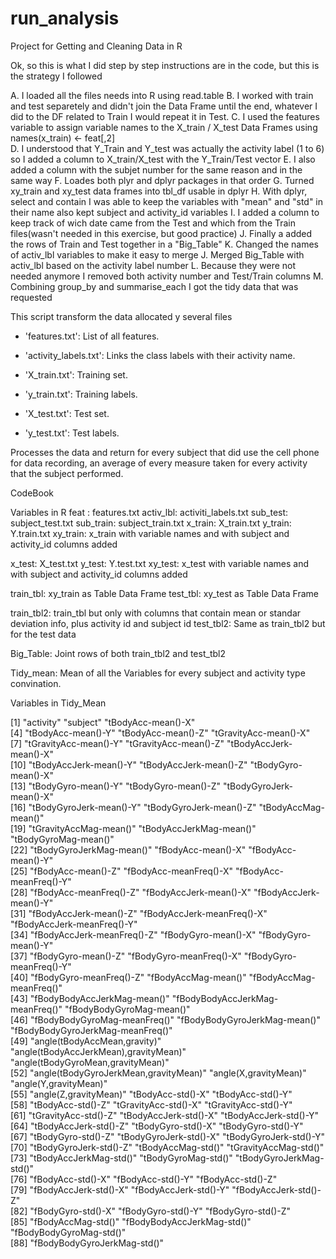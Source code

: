 # run_analysis
Project for Getting and Cleaning Data in R

Ok, so this is what I did step by step instructions are in the code, but this is the strategy I followed

A. I loaded all the files needs into R using read.table
B. I worked with train and test separetely and didn't join the Data Frame until the end, whatever I did to the DF
related to Train I would repeat it in Test.
C. I used the features variable to assign variable names to the X_train / X_test Data Frames using 
names(x_train) <- feat[,2]  
D. I understood that Y_Train and Y_test was actually the activity label (1 to 6) so I added a column to 
X_train/X_test with the Y_Train/Test vector
E. I also added a column with the subjet number for the same reason and in the same way
F. Loades both plyr and dplyr packages in that order
G. Turned xy_train and xy_test data frames into tbl_df usable in dplyr
H. With dplyr, select and contain I was able to keep the variables with "mean" and "std" in their name
also kept subject and activity_id variables
I. I added a column to keep track of wich date came from the Test and which from the Train files(wasn't needed
in this exercise, but good practice)
J. Finally a added the rows of Train and Test together in a "Big_Table"
K. Changed the names of activ_lbl variables to make it easy to merge
J. Merged Big_Table with activ_lbl based on the activity label number
L. Because they were not needed anymore I removed both activity number and Test/Train columns
M. Combining group_by and summarise_each I got the tidy data that was requested

This script transform the data allocated y several files

- 'features.txt': List of all features.

- 'activity_labels.txt': Links the class labels with their activity name.

- 'X_train.txt': Training set.

- 'y_train.txt': Training labels.

- 'X_test.txt': Test set.

- 'y_test.txt': Test labels.

Processes the data and return for every subject that did use the cell phone for data recording, an average of
every measure taken for every activity that the subject performed.

CodeBook

Variables in R
feat :  features.txt
activ_lbl: activiti_labels.txt
sub_test: subject_test.txt
sub_train: subject_train.txt
x_train: X_train.txt
y_train: Y.train.txt
xy_train: x_train with variable names and with subject and activity_id columns added

x_test: X_test.txt
y_test: Y.test.txt
xy_test: x_test with variable names and with subject and activity_id columns added


train_tbl: xy_train as Table Data Frame
test_tbl: xy_test as Table Data Frame

train_tbl2: train_tbl but only with columns that contain mean or standar deviation info, plus activity id and subject id
test_tbl2: Same as train_tbl2 but for the test data

Big_Table: Joint rows of both train_tbl2 and test_tbl2

Tidy_mean: Mean of all the Variables for every subject and activity type convination.



Variables in Tidy_Mean

 [1] "activity"                             "subject"                              "tBodyAcc-mean()-X"                   
 [4] "tBodyAcc-mean()-Y"                    "tBodyAcc-mean()-Z"                    "tGravityAcc-mean()-X"                
 [7] "tGravityAcc-mean()-Y"                 "tGravityAcc-mean()-Z"                 "tBodyAccJerk-mean()-X"               
[10] "tBodyAccJerk-mean()-Y"                "tBodyAccJerk-mean()-Z"                "tBodyGyro-mean()-X"                  
[13] "tBodyGyro-mean()-Y"                   "tBodyGyro-mean()-Z"                   "tBodyGyroJerk-mean()-X"              
[16] "tBodyGyroJerk-mean()-Y"               "tBodyGyroJerk-mean()-Z"               "tBodyAccMag-mean()"                  
[19] "tGravityAccMag-mean()"                "tBodyAccJerkMag-mean()"               "tBodyGyroMag-mean()"                 
[22] "tBodyGyroJerkMag-mean()"              "fBodyAcc-mean()-X"                    "fBodyAcc-mean()-Y"                   
[25] "fBodyAcc-mean()-Z"                    "fBodyAcc-meanFreq()-X"                "fBodyAcc-meanFreq()-Y"               
[28] "fBodyAcc-meanFreq()-Z"                "fBodyAccJerk-mean()-X"                "fBodyAccJerk-mean()-Y"               
[31] "fBodyAccJerk-mean()-Z"                "fBodyAccJerk-meanFreq()-X"            "fBodyAccJerk-meanFreq()-Y"           
[34] "fBodyAccJerk-meanFreq()-Z"            "fBodyGyro-mean()-X"                   "fBodyGyro-mean()-Y"                  
[37] "fBodyGyro-mean()-Z"                   "fBodyGyro-meanFreq()-X"               "fBodyGyro-meanFreq()-Y"              
[40] "fBodyGyro-meanFreq()-Z"               "fBodyAccMag-mean()"                   "fBodyAccMag-meanFreq()"              
[43] "fBodyBodyAccJerkMag-mean()"           "fBodyBodyAccJerkMag-meanFreq()"       "fBodyBodyGyroMag-mean()"             
[46] "fBodyBodyGyroMag-meanFreq()"          "fBodyBodyGyroJerkMag-mean()"          "fBodyBodyGyroJerkMag-meanFreq()"     
[49] "angle(tBodyAccMean,gravity)"          "angle(tBodyAccJerkMean),gravityMean)" "angle(tBodyGyroMean,gravityMean)"    
[52] "angle(tBodyGyroJerkMean,gravityMean)" "angle(X,gravityMean)"                 "angle(Y,gravityMean)"                
[55] "angle(Z,gravityMean)"                 "tBodyAcc-std()-X"                     "tBodyAcc-std()-Y"                    
[58] "tBodyAcc-std()-Z"                     "tGravityAcc-std()-X"                  "tGravityAcc-std()-Y"                 
[61] "tGravityAcc-std()-Z"                  "tBodyAccJerk-std()-X"                 "tBodyAccJerk-std()-Y"                
[64] "tBodyAccJerk-std()-Z"                 "tBodyGyro-std()-X"                    "tBodyGyro-std()-Y"                   
[67] "tBodyGyro-std()-Z"                    "tBodyGyroJerk-std()-X"                "tBodyGyroJerk-std()-Y"               
[70] "tBodyGyroJerk-std()-Z"                "tBodyAccMag-std()"                    "tGravityAccMag-std()"                
[73] "tBodyAccJerkMag-std()"                "tBodyGyroMag-std()"                   "tBodyGyroJerkMag-std()"              
[76] "fBodyAcc-std()-X"                     "fBodyAcc-std()-Y"                     "fBodyAcc-std()-Z"                    
[79] "fBodyAccJerk-std()-X"                 "fBodyAccJerk-std()-Y"                 "fBodyAccJerk-std()-Z"                
[82] "fBodyGyro-std()-X"                    "fBodyGyro-std()-Y"                    "fBodyGyro-std()-Z"                   
[85] "fBodyAccMag-std()"                    "fBodyBodyAccJerkMag-std()"            "fBodyBodyGyroMag-std()"              
[88] "fBodyBodyGyroJerkMag-std()"          